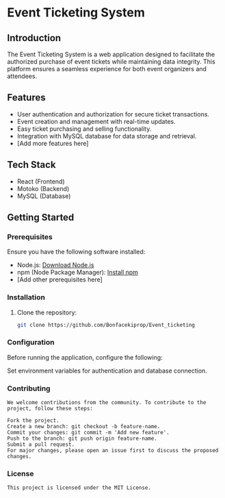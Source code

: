 # Event Ticketing System

## Introduction

The Event Ticketing System is a web application designed to facilitate the authorized purchase of event tickets while maintaining data integrity. This platform ensures a seamless experience for both event organizers and attendees.

## Features

- User authentication and authorization for secure ticket transactions.
- Event creation and management with real-time updates.
- Easy ticket purchasing and selling functionality.
- Integration with MySQL database for data storage and retrieval.
- [Add more features here]

## Tech Stack

- React (Frontend)
- Motoko (Backend)
- MySQL (Database)

## Getting Started

### Prerequisites

Ensure you have the following software installed:

- Node.js: [Download Node.js](https://nodejs.org/)
- npm (Node Package Manager): [Install npm](https://www.npmjs.com/get-npm)
- [Add other prerequisites here]

### Installation

1. Clone the repository:

   ```bash
   git clone https://github.com/Bonfacekiprop/Event_ticketing

### Configuration
  Before running the application, configure the following:

 Set environment variables for authentication and database connection.

### Contributing
    We welcome contributions from the community. To contribute to the project, follow these steps:

    Fork the project.
    Create a new branch: git checkout -b feature-name.
    Commit your changes: git commit -m 'Add new feature'.
    Push to the branch: git push origin feature-name.
    Submit a pull request.
    For major changes, please open an issue first to discuss the proposed changes.

### License
    This project is licensed under the MIT License.